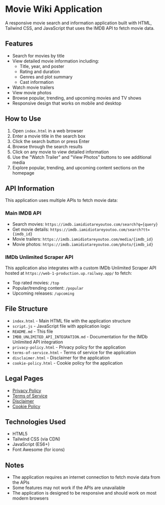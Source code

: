 # Movie Wiki Application

A responsive movie search and information application built with HTML, Tailwind CSS, and JavaScript that uses the IMDB API to fetch movie data.

## Features

- Search for movies by title
- View detailed movie information including:
  - Title, year, and poster
  - Rating and duration
  - Genres and plot summary
  - Cast information
- Watch movie trailers
- View movie photos
- Browse popular, trending, and upcoming movies and TV shows
- Responsive design that works on mobile and desktop

## How to Use

1. Open `index.html` in a web browser
2. Enter a movie title in the search box
3. Click the search button or press Enter
4. Browse through the search results
5. Click on any movie to view detailed information
6. Use the "Watch Trailer" and "View Photos" buttons to see additional media
7. Explore popular, trending, and upcoming content sections on the homepage

## API Information

This application uses multiple APIs to fetch movie data:

### Main IMDB API

- Search movies: `https://imdb.iamidiotareyoutoo.com/search?q={query}`
- Get movie details: `https://imdb.iamidiotareyoutoo.com/search?tt={imdb_id}`
- Movie trailers: `https://imdb.iamidiotareyoutoo.com/media/{imdb_id}`
- Movie photos: `https://imdb.iamidiotareyoutoo.com/photo/{imdb_id}`

### IMDb Unlimited Scraper API

This application also integrates with a custom IMDb Unlimited Scraper API hosted at `https://web-1-production.up.railway.app/` to fetch:

- Top rated movies: `/top`
- Popular/trending content: `/popular`
- Upcoming releases: `/upcoming`

## File Structure

- `index.html` - Main HTML file with the application structure
- `script.js` - JavaScript file with application logic
- `README.md` - This file
- `IMDB_UNLIMITED_API_INTEGRATION.md` - Documentation for the IMDb Unlimited API integration
- `privacy-policy.html` - Privacy policy for the application
- `terms-of-service.html` - Terms of service for the application
- `disclaimer.html` - Disclaimer for the application
- `cookie-policy.html` - Cookie policy for the application

## Legal Pages

- [Privacy Policy](privacy-policy.html)
- [Terms of Service](terms-of-service.html)
- [Disclaimer](disclaimer.html)
- [Cookie Policy](cookie-policy.html)

## Technologies Used

- HTML5
- Tailwind CSS (via CDN)
- JavaScript (ES6+)
- Font Awesome (for icons)

## Notes

- The application requires an internet connection to fetch movie data from the APIs
- Some features may not work if the APIs are unavailable
- The application is designed to be responsive and should work on most modern browsers